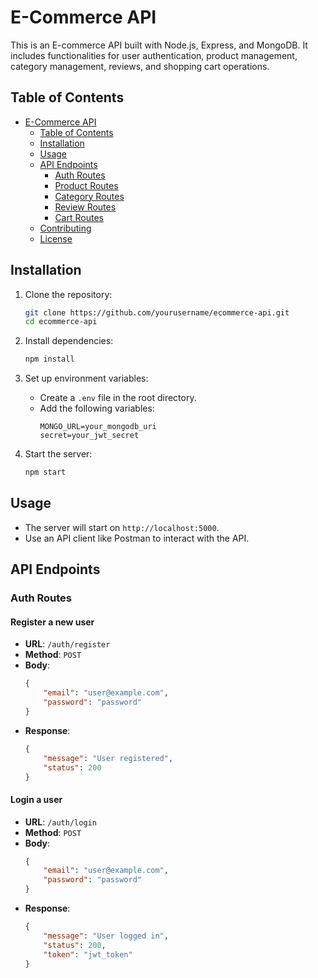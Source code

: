 # E-Commerce API

This is an E-commerce API built with Node.js, Express, and MongoDB. It includes functionalities for user authentication, product management, category management, reviews, and shopping cart operations.

## Table of Contents
- [E-Commerce API](#e-commerce-api)
  - [Table of Contents](#table-of-contents)
  - [Installation](#installation)
  - [Usage](#usage)
  - [API Endpoints](#api-endpoints)
    - [Auth Routes](#auth-routes)
    - [Product Routes](#product-routes)
    - [Category Routes](#category-routes)
    - [Review Routes](#review-routes)
    - [Cart Routes](#cart-routes)
  - [Contributing](#contributing)
  - [License](#license)

## Installation

1. Clone the repository:
    ```sh
    git clone https://github.com/yourusername/ecommerce-api.git
    cd ecommerce-api
    ```

2. Install dependencies:
    ```sh
    npm install
    ```

3. Set up environment variables:
    - Create a `.env` file in the root directory.
    - Add the following variables:
        ```env
        MONGO_URL=your_mongodb_uri
        secret=your_jwt_secret
        ```

4. Start the server:
    ```sh
    npm start
    ```

## Usage

- The server will start on `http://localhost:5000`.
- Use an API client like Postman to interact with the API.

## API Endpoints

### Auth Routes

#### Register a new user
- **URL**: `/auth/register`
- **Method**: `POST`
- **Body**:
    ```json
    {
        "email": "user@example.com",
        "password": "password"
    }
    ```
- **Response**:
    ```json
    {
        "message": "User registered",
        "status": 200
    }
    ```

#### Login a user
- **URL**: `/auth/login`
- **Method**: `POST`
- **Body**:
    ```json
    {
        "email": "user@example.com",
        "password": "password"
    }
    ```
- **Response**:
    ```json
    {
        "message": "User logged in",
        "status": 200,
        "token": "jwt_token"
    }
    ```
